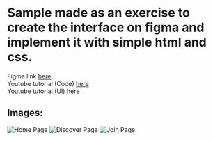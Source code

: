 # Sample made as an exercise to create the interface on figma and implement it with simple html and css.

Figma link [here](https://www.figma.com/file/wN6aKMe16I1fwuca63GrCO/Untitled)  
Youtube tutorial (Code) [here](https://www.youtube.com/watch?v=RZ-Oe4_Ew7g&feature=youtu.be)  
Youtube tutorial (UI) [here](https://www.youtube.com/watch?v=FK4YusHIIj0)  

## Images:

![Home Page](https://i.imgur.com/XbE6rLd.png)
![Discover Page](https://i.imgur.com/qPfjm3t.png)
![Join Page](https://i.imgur.com/TFATuw3.png)
